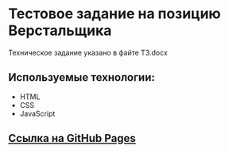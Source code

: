 # Тестовое задание на позицию Верстальщика

Техническое задание указано в файте ТЗ.docx

## Используемые технологии:

* HTML
* CSS
* JavaScript

## [Ссылка на GitHub Pages]()